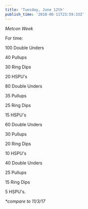 ```yaml
---
title: 'Tuesday, June 12th'
publish_time: '2018-06-11T23:59:33Z'
---
```


*Metcon Week*

For time:

100 Double Unders

40 Pullups

30 Ring Dips

20 HSPU's

80 Double Unders

35 Pullups

25 Ring Dips

15 HSPU's

60 Double Unders

30 Pullups

20 Ring Dips

10 HSPU's

40 Double Unders

25 Pullups

15 Ring Dips

5 HSPU's.

*\*compare to 11/3/17*
